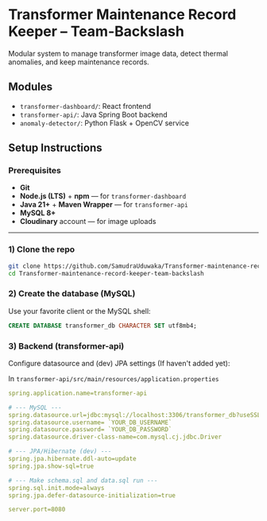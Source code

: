 # Transformer Maintenance Record Keeper – Team-Backslash

Modular system to manage transformer image data, detect thermal anomalies, and keep maintenance records.

## Modules
- `transformer-dashboard/`: React frontend
- `transformer-api/`: Java Spring Boot backend
- `anomaly-detector/`: Python Flask + OpenCV service

## Setup Instructions

### Prerequisites
- **Git**
- **Node.js (LTS)** + **npm** — for `transformer-dashboard`
- **Java 21+** + **Maven Wrapper** — for `transformer-api`
- **MySQL 8+**
- **Cloudinary** account — for image uploads

---

### 1) Clone the repo
```bash
git clone https://github.com/SamudraUduwaka/Transformer-maintenance-record-keeper-team-backslash.git
cd Transformer-maintenance-record-keeper-team-backslash
```

### 2) Create the database (MySQL)

Use your favorite client or the MySQL shell:
```sql
CREATE DATABASE transformer_db CHARACTER SET utf8mb4;
```

### 3) Backend (transformer-api)

Configure datasource and (dev) JPA settings (If haven't added yet):

In `transformer-api/src/main/resources/application.properties`

```yaml
spring.application.name=transformer-api

# --- MySQL ---
spring.datasource.url=jdbc:mysql://localhost:3306/transformer_db?useSSL=false&allowPublicKeyRetrieval=true&serverTimezone=UTC
spring.datasource.username= `YOUR_DB_USERNAME`
spring.datasource.password= `YOUR_DB_PASSWORD`
spring.datasource.driver-class-name=com.mysql.cj.jdbc.Driver

# --- JPA/Hibernate (dev) ---
spring.jpa.hibernate.ddl-auto=update
spring.jpa.show-sql=true

# --- Make schema.sql and data.sql run ---
spring.sql.init.mode=always
spring.jpa.defer-datasource-initialization=true

server.port=8080
```

